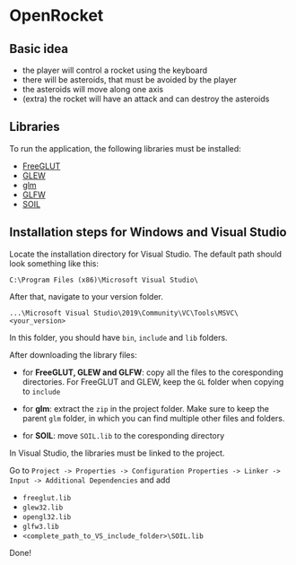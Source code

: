 # OpenRocket

## Basic idea

-   the player will control a rocket using the keyboard
-   there will be asteroids, that must be avoided by the player
-   the asteroids will move along one axis
-   (extra) the rocket will have an attack and can destroy the asteroids

## Libraries

To run the application, the following libraries must be installed:

-   [FreeGLUT](https://www.transmissionzero.co.uk/software/freeglut-devel/)
-   [GLEW](http://glew.sourceforge.net/)
-   [glm](https://glm.g-truc.net/0.9.9/)
-   [GLFW](https://www.glfw.org/download)
-   [SOIL](https://github.com/DianaVasiliu/OpenRocket/tree/master/OpenRocket/OpenRocket/SOIL)

## Installation steps for Windows and Visual Studio

Locate the installation directory for Visual Studio. The default path should look something like this:

`C:\Program Files (x86)\Microsoft Visual Studio\`

After that, navigate to your version folder.

`...\Microsoft Visual Studio\2019\Community\VC\Tools\MSVC\<your_version>`

In this folder, you should have `bin`, `include` and `lib` folders.

After downloading the library files:

-   for **FreeGLUT, GLEW and GLFW**: copy all the files to the coresponding directories. For FreeGLUT and GLEW, keep the `GL` folder when copying to `include`

-   for **glm**: extract the `zip` in the project folder. Make sure to keep the parent `glm` folder, in which you can find multiple other files and folders.

-   for **SOIL**: move `SOIL.lib` to the coresponding directory

In Visual Studio, the libraries must be linked to the project.

Go to `Project -> Properties -> Configuration Properties -> Linker -> Input -> Additional Dependencies` and add

-   `freeglut.lib`
-   `glew32.lib`
-   `opengl32.lib`
-   `glfw3.lib`
-   `<complete_path_to_VS_include_folder>\SOIL.lib`

Done!
